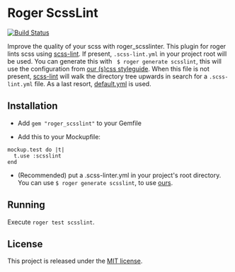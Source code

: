 Roger ScssLint
============
[![Build Status](https://travis-ci.org/DigitPaint/roger_scsslint.svg)](https://travis-ci.org/DigitPaint/roger_scsslint)


Improve the quality of your scss with roger_scsslinter. This plugin for roger lints scss using [scss-lint](https://github.com/causes/scss-lint). If present, ```.scss-lint.yml``` in your project root will be used. You can generate this with ``` $ roger generate scsslint```, this will use the configuration from [our (s)css styleguide](https://github.com/DigitPaint/css). When this file is not present, [scss-lint](https://github.com/causes/scss-lint) will walk the directory tree upwards in search for a ```.scss-lint.yml``` file. As a last resort, [default.yml](https://github.com/causes/scss-lint/blob/master/config/default.yml) is used.

## Installation
* Add ```gem "roger_scsslint"``` to your Gemfile

* Add this to your Mockupfile:
```
mockup.test do |t|
  t.use :scsslint
end
```

* (Recommended) put a .scss-linter.yml in your project's root directory. You can use ```$ roger generate scsslint```, to use [ours](https://github.com/DigitPaint/css).

## Running
Execute ```roger test scsslint```.

## License

This project is released under the [MIT license](LICENSE).
